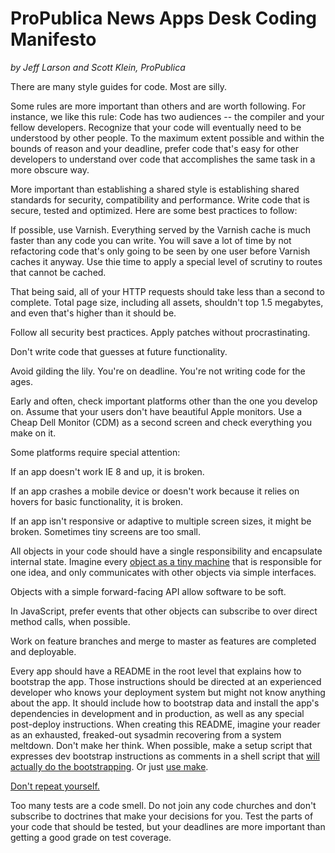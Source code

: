 # ProPublica News Apps Desk Coding Manifesto

_by Jeff Larson and Scott Klein, ProPublica_

There are many style guides for code. Most are silly. 

Some rules are more important than others and are worth following. For instance, we like this rule: Code has two audiences -- the compiler and your fellow developers. Recognize that your code will eventually need to be understood by other people. To the maximum extent possible and within the bounds of reason and your deadline, prefer code that's easy for other developers to understand over code that accomplishes the same task in a more obscure way.

More important than establishing a shared style is establishing shared standards for security, compatibility and performance. Write code that is secure, tested and optimized. Here are some best practices to follow:

If possible, use Varnish. Everything served by the Varnish cache is much faster than any code you can write. You will save a lot of time by not refactoring code that's only going to be seen by one user before Varnish caches it anyway. Use thie time to apply a special level of scrutiny to routes that cannot be cached. 

That being said, all of your HTTP requests should take less than a second to complete. Total page size, including all assets, shouldn't top 1.5 megabytes, and even that's higher than it should be.

Follow all security best practices. Apply patches without procrastinating.

Don't write code that guesses at future functionality. 

Avoid gilding the lily. You're on deadline. You're not writing code for the ages.

Early and often, check important platforms other than the one you develop on. Assume that your users don't have beautiful Apple monitors. Use a Cheap Dell Monitor (CDM) as a second screen and check everything you make on it.

Some platforms require special attention:

If an app doesn't work IE 8 and up, it is broken.

If an app crashes a mobile device or doesn't work because it relies on hovers for basic functionality, it is broken.

If an app isn't responsive or adaptive to multiple screen sizes, it might be broken. Sometimes tiny screens are too small.

All objects in your code should have a single responsibility and encapsulate internal state. Imagine every [object as a tiny machine](http://worrydream.com/EarlyHistoryOfSmalltalk/) that is responsible for one idea, and only communicates with other objects via simple interfaces. 

Objects with a simple forward-facing API allow software to be soft.

In JavaScript, prefer events that other objects can subscribe to over direct method calls, when possible.

Work on feature branches and merge to master as features are completed and deployable.

Every app should have a README in the root level that explains how to bootstrap the app. Those instructions should be directed at an experienced developer who knows your deployment system but might not know anything about the app. It should include how to bootstrap data and install the app's dependencies in development and in production, as well as any special post-deploy instructions. When creating this README, imagine your reader as an exhausted, freaked-out sysadmin recovering from a system meltdown. Don't make her think. When possible, make a setup script that expresses dev bootstrap instructions as comments in a shell script that [will actually do the bootstrapping](http://robots.thoughtbot.com/post/41439635905/bin-setup). Or just [use make](http://bost.ocks.org/mike/make/).

[Don't repeat yourself.](https://github.com/propublica/guides/coding-manifesto.md)

Too many tests are a code smell. Do not join any code churches and don't subscribe to doctrines that make your decisions for you. Test the parts of your code that should be tested, but your deadlines are more important than getting a good grade on test coverage.

